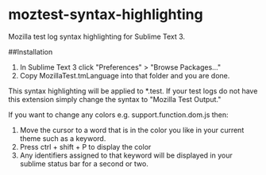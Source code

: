 moztest-syntax-highlighting
===========================

Mozilla test log syntax highlighting for Sublime Text 3.


##Installation

 1. In Sublime Text 3 click "Preferences" > "Browse Packages..."
 2. Copy MozillaTest.tmLanguage into that folder and you are done.

This syntax highlighting will be applied to *.test. If your test logs do not have this extension simply change the syntax to "Mozilla Test Output."

If you want to change any colors e.g. support.function.dom.js then:

 1. Move the cursor to a word that is in the color you like in your current theme such as a keyword.
 2. Press ctrl + shift + P to display the color
 3. Any identifiers assigned to that keyword will be displayed in your sublime status bar for a second or two.
